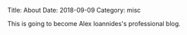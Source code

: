Title: About
Date: 2018-09-09
Category: misc

This is going to become Alex Ioannides's professional blog.
